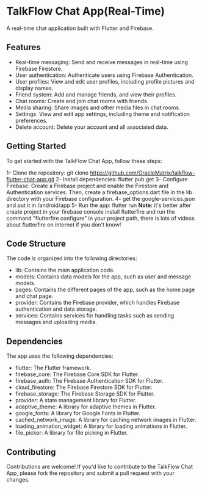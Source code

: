 # TalkFlow Chat App(Real-Time)

A real-time chat application built with Flutter and Firebase.

## Features
* Real-time messaging: Send and receive messages in real-time using Firebase Firestore.
* User authentication: Authenticate users using Firebase Authentication.
* User profiles: View and edit user profiles, including profile pictures and display names.
* Friend system: Add and manage friends, and view their profiles.
* Chat rooms: Create and join chat rooms with friends.
* Media sharing: Share images and other media files in chat rooms.
* Settings: View and edit app settings, including theme and notification preferences.
* Delete account: Delete your account and all associated data.

## Getting Started
To get started with the TalkFlow Chat App, follow these steps:

1- Clone the repository: git clone https://github.com/OracleMatrix/talkflow-flutter-chat-app.git
2- Install dependencies: flutter pub get
3- Configure Firebase: Create a Firebase project and enable the Firestore and Authentication services. Then, create a firebase_options.dart file in the lib directory with your Firebase configuration.
4- get the google-services.json and put it in /android/app
5- Run the app: flutter run
**Note:** it's better after create project in your firebase console install flutterfire and run the command "flutterfire configure" in your project path, there is lots of videos about flutterfire on internet if you don't know!

## Code Structure
The code is organized into the following directories:

* lib: Contains the main application code.
* models: Contains data models for the app, such as user and message models.
* pages: Contains the different pages of the app, such as the home page and chat page.
* provider: Contains the Firebase provider, which handles Firebase authentication and data storage.
* services: Contains services for handling tasks such as sending messages and uploading media.

## Dependencies
The app uses the following dependencies:

* flutter: The Flutter framework.
* firebase_core: The Firebase Core SDK for Flutter.
* firebase_auth: The Firebase Authentication SDK for Flutter.
* cloud_firestore: The Firebase Firestore SDK for Flutter.
* firebase_storage: The Firebase Storage SDK for Flutter.
* provider: A state management library for Flutter.
* adaptive_theme: A library for adaptive themes in Flutter.
* google_fonts: A library for Google Fonts in Flutter.
* cached_network_image: A library for caching network images in Flutter.
* loading_animation_widget: A library for loading animations in Flutter.
* file_picker: A library for file picking in Flutter.

## Contributing
Contributions are welcome! If you'd like to contribute to the TalkFlow Chat App, please fork the repository and submit a pull request with your changes.
